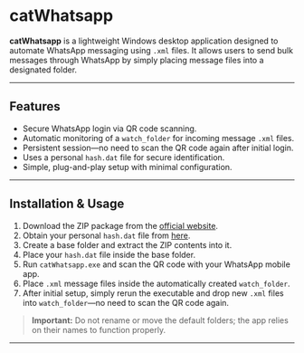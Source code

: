 # catWhatsapp

**catWhatsapp** is a lightweight Windows desktop application designed to automate WhatsApp messaging using `.xml` files. It allows users to send bulk messages through WhatsApp by simply placing message files into a designated folder.

---

## Features

- Secure WhatsApp login via QR code scanning.
- Automatic monitoring of a `watch_folder` for incoming message `.xml` files.
- Persistent session—no need to scan the QR code again after initial login.
- Uses a personal `hash.dat` file for secure identification.
- Simple, plug-and-play setup with minimal configuration.

---

## Installation & Usage

1. Download the ZIP package from the [official website](http://twostars.co.in/whatsapp/pages).
2. Obtain your personal `hash.dat` file from [here](https://twostars.co.in/whatsappApi.html).
3. Create a base folder and extract the ZIP contents into it.
4. Place your `hash.dat` file inside the base folder.
5. Run `catWhatsapp.exe` and scan the QR code with your WhatsApp mobile app.
6. Place `.xml` message files inside the automatically created `watch_folder`.
7. After initial setup, simply rerun the executable and drop new `.xml` files into `watch_folder`—no need to scan the QR code again.

> **Important:** Do not rename or move the default folders; the app relies on their names to function properly.

---
